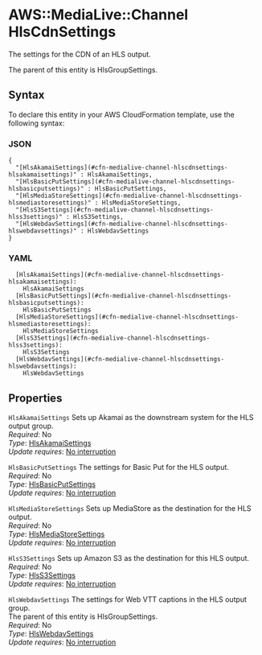 # AWS::MediaLive::Channel HlsCdnSettings<a name="aws-properties-medialive-channel-hlscdnsettings"></a>

The settings for the CDN of an HLS output\.

The parent of this entity is HlsGroupSettings\.

## Syntax<a name="aws-properties-medialive-channel-hlscdnsettings-syntax"></a>

To declare this entity in your AWS CloudFormation template, use the following syntax:

### JSON<a name="aws-properties-medialive-channel-hlscdnsettings-syntax.json"></a>

```
{
  "[HlsAkamaiSettings](#cfn-medialive-channel-hlscdnsettings-hlsakamaisettings)" : HlsAkamaiSettings,
  "[HlsBasicPutSettings](#cfn-medialive-channel-hlscdnsettings-hlsbasicputsettings)" : HlsBasicPutSettings,
  "[HlsMediaStoreSettings](#cfn-medialive-channel-hlscdnsettings-hlsmediastoresettings)" : HlsMediaStoreSettings,
  "[HlsS3Settings](#cfn-medialive-channel-hlscdnsettings-hlss3settings)" : HlsS3Settings,
  "[HlsWebdavSettings](#cfn-medialive-channel-hlscdnsettings-hlswebdavsettings)" : HlsWebdavSettings
}
```

### YAML<a name="aws-properties-medialive-channel-hlscdnsettings-syntax.yaml"></a>

```
  [HlsAkamaiSettings](#cfn-medialive-channel-hlscdnsettings-hlsakamaisettings):
    HlsAkamaiSettings
  [HlsBasicPutSettings](#cfn-medialive-channel-hlscdnsettings-hlsbasicputsettings):
    HlsBasicPutSettings
  [HlsMediaStoreSettings](#cfn-medialive-channel-hlscdnsettings-hlsmediastoresettings):
    HlsMediaStoreSettings
  [HlsS3Settings](#cfn-medialive-channel-hlscdnsettings-hlss3settings):
    HlsS3Settings
  [HlsWebdavSettings](#cfn-medialive-channel-hlscdnsettings-hlswebdavsettings):
    HlsWebdavSettings
```

## Properties<a name="aws-properties-medialive-channel-hlscdnsettings-properties"></a>

`HlsAkamaiSettings` <a name="cfn-medialive-channel-hlscdnsettings-hlsakamaisettings"></a>
Sets up Akamai as the downstream system for the HLS output group\.  
_Required_: No  
_Type_: [HlsAkamaiSettings](aws-properties-medialive-channel-hlsakamaisettings.md)  
_Update requires_: [No interruption](https://docs.aws.amazon.com/AWSCloudFormation/latest/UserGuide/using-cfn-updating-stacks-update-behaviors.html#update-no-interrupt)

`HlsBasicPutSettings` <a name="cfn-medialive-channel-hlscdnsettings-hlsbasicputsettings"></a>
The settings for Basic Put for the HLS output\.  
_Required_: No  
_Type_: [HlsBasicPutSettings](aws-properties-medialive-channel-hlsbasicputsettings.md)  
_Update requires_: [No interruption](https://docs.aws.amazon.com/AWSCloudFormation/latest/UserGuide/using-cfn-updating-stacks-update-behaviors.html#update-no-interrupt)

`HlsMediaStoreSettings` <a name="cfn-medialive-channel-hlscdnsettings-hlsmediastoresettings"></a>
Sets up MediaStore as the destination for the HLS output\.  
_Required_: No  
_Type_: [HlsMediaStoreSettings](aws-properties-medialive-channel-hlsmediastoresettings.md)  
_Update requires_: [No interruption](https://docs.aws.amazon.com/AWSCloudFormation/latest/UserGuide/using-cfn-updating-stacks-update-behaviors.html#update-no-interrupt)

`HlsS3Settings` <a name="cfn-medialive-channel-hlscdnsettings-hlss3settings"></a>
Sets up Amazon S3 as the destination for this HLS output\.  
_Required_: No  
_Type_: [HlsS3Settings](aws-properties-medialive-channel-hlss3settings.md)  
_Update requires_: [No interruption](https://docs.aws.amazon.com/AWSCloudFormation/latest/UserGuide/using-cfn-updating-stacks-update-behaviors.html#update-no-interrupt)

`HlsWebdavSettings` <a name="cfn-medialive-channel-hlscdnsettings-hlswebdavsettings"></a>
The settings for Web VTT captions in the HLS output group\.  
The parent of this entity is HlsGroupSettings\.  
_Required_: No  
_Type_: [HlsWebdavSettings](aws-properties-medialive-channel-hlswebdavsettings.md)  
_Update requires_: [No interruption](https://docs.aws.amazon.com/AWSCloudFormation/latest/UserGuide/using-cfn-updating-stacks-update-behaviors.html#update-no-interrupt)
